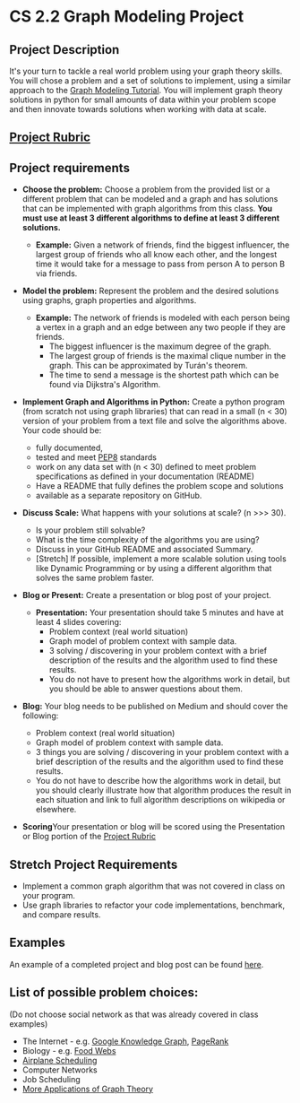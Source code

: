# CS 2.2 Graph Modeling Project

## Project Description
It's your turn to tackle a real world problem using your graph theory skills. You will chose a problem and a set of solutions to implement, using a similar approach to the [Graph Modeling Tutorial]().  You will implement graph theory solutions in python for small amounts of data within your problem scope and then innovate towards solutions when working with data at scale. 

## [Project Rubric](https://docs.google.com/document/d/1hq2D0HFCVIqkEI0HvE3SxCUlhNkSdG1Xoe62b3g9wp4/edit?usp=sharing)

## Project requirements

- **Choose the problem:** Choose a problem from the provided list or a different problem that can be modeled and a graph and has solutions that can be implemented with graph algorithms from this class. **You must use at least 3 different algorithms to define at least 3 different solutions.**
    - **Example:** Given a network of friends, find the biggest influencer, the largest group of friends who all know each other, and the longest time it would take for a message to pass from person A to person B via friends.


- **Model the problem:** Represent the problem and the desired solutions using graphs, graph properties and algorithms.
    - **Example:** The network of friends is modeled with each person being a vertex in a graph and an edge between any two people if they are friends.  
        - The biggest influencer is the maximum degree of the graph.
        - The largest group of friends is the maximal clique number in the graph.  This can be approximated by Turán's theorem.
        - The time to send a message is the shortest path which can be found via Dijkstra's Algorithm.


- **Implement Graph and Algorithms in Python:** Create a python program (from scratch not using graph libraries) that can read in a small (n < 30) version of your problem from a text file and solve the algorithms above. Your code should be:
  - fully documented,
  - tested and meet [PEP8](https://realpython.com/python-pep8/) standards
  - work on any data set with (n < 30) defined to meet problem specifications as defined in your documentation (README)
  - Have a README that fully defines the problem scope and solutions
  - available as a separate repository on GitHub.
- **Discuss Scale:** What happens with your solutions at scale? (n >>> 30).  
  - Is your problem still solvable?
  - What is the time complexity of the algorithms you are using?
  - Discuss in your GitHub README and associated Summary.  
  - [Stretch] If possible, implement a more scalable solution using tools like Dynamic Programming or by using a different algorithm that solves the same problem faster.   
- **Blog or Present:** Create a presentation or blog post of your project.
  - **Presentation:** Your presentation should take 5 minutes and have at least 4 slides covering:
    - Problem context (real world situation)
    - Graph model of problem context with sample data.
    - 3 solving / discovering in your problem context with a brief description of the results and the algorithm used to find these results.  
    - You do not have to present how the algorithms work in detail, but you should be able to answer questions about them.
 - **Blog:** Your blog needs to be published on Medium and should cover the following:
    - Problem context (real world situation)
    - Graph model of problem context with sample data.
    - 3 things you are solving / discovering in your problem context with a brief description of the results and the algorithm used to find these results.  
    - You do not have to describe how the algorithms work in detail, but you should clearly illustrate how that algorithm produces the result in each situation and link to full algorithm descriptions on wikipedia or elsewhere. 
 - **Scoring**Your presentation or blog will be scored using the Presentation or Blog portion of the [Project Rubric](https://docs.google.com/document/d/1hq2D0HFCVIqkEI0HvE3SxCUlhNkSdG1Xoe62b3g9wp4/edit?usp=sharing) 


## Stretch Project Requirements
- Implement a common graph algorithm that was not covered in class on your program.
- Use graph libraries to refactor your code implementations, benchmark, and compare results.

## Examples

An example of a completed project and blog post can be found [here](https://medium.com/@sukhrobgolibboev/modeling-google-maps-using-graph-theory-b7e90a6cf3e0).

## List of possible problem choices:
(Do not choose social network as that was already covered in class examples)
- The Internet - e.g. [Google Knowledge Graph](https://searchengineland.com/google-launches-knowledge-graph-121585), [PageRank](https://searchengineland.com/what-is-google-pagerank-a-guide-for-searchers-webmasters-11068)
- Biology - e.g. [Food Webs](https://www.nature.com/scitable/knowledge/library/food-web-concept-and-applications-84077181/)
- [Airplane Scheduling](http://www.math.wm.edu/~rrkinc/hmk_current/AirNets2017.pdf)
- Computer Networks
- Job Scheduling
- [More Applications of Graph Theory](https://en.wikipedia.org/wiki/Graph_theory#Applications)
